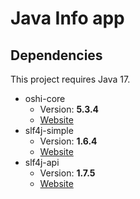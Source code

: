 # Java Info app

## Dependencies
This project requires Java 17.
* oshi-core
   * Version: **5.3.4**
   * [Website](https://github.com/oshi/oshi)
* slf4j-simple
   * Version: **1.6.4**
   * [Website](https://www.slf4j.org/)
* slf4j-api
   * Version: **1.7.5**
   * [Website](https://www.slf4j.org/)
